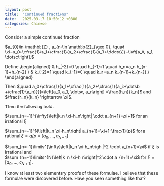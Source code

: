 ```yaml
---
layout: post
title:  "Continued fractions"
date:   2025-03-17 10:50:12 +0800
categories: Chinese
---
```



Consider a simple continued fraction

$a_{0}\in \mathbb{Z} , a_{n}\in \mathbb{Z}_{\geq 0}, 
\quad \xi=a_0+\cfrac{1}{a_1+\cfrac{1}{a_2+\cfrac{1}{a_3+\ddots}}}=\left[a_0, a_1, \dotsc\right].$

Define
\begin{aligned}
& h_{-2}=0 \quad h_{-1}=1 \quad h_n=a_n h_{n-1}+h_{n-2} \\
& k_{-2}=1 \quad k_{-1}=0 \quad k_n=a_n k_{n-1}+k_{n-2}.\\
\end{aligned}



Then $\quad a_0+\cfrac{1}{a_1+\cfrac{1}{a_2+\cfrac{1}{a_3+\dotsb +\cfrac{1}{a_n}}}}=\left[a_0, a_1, \dotsc, a_n\right] =\frac{h_n}{k_n}$ and $\frac{h_n}{k_n} \rightarrow \xi$.

Then the following hold:

$\sum_{n=-1}^{\infty}\left|k_n \xi-h_n\right| \cdot a_{n+1}=\xi+1$ 
for an irrational $\xi$

$\sum_{n=-1}^N\left|k_n \xi-h_n\right| a_{n+1}=\xi+1-\frac{1}{p}$ 
for a rational $\xi=q/p=[a_0,\dots,a_{N+1}]$

$\sum_{n=-1}\limits^{\infty}\left|k_n \xi-h_n\right|^2 \cdot a_{n+1}=\xi$ 
if $\xi$ is irrational and  
$\sum_{n=-1}\limits^{N}\left|k_n \xi-h_n\right|^2 \cdot a_{n+1}=\xi$ 
for $\xi=[a_0,\dots,a_{N+1}]$.
   
I know at least two elementary proofs of these formulae. 
I believe that these formulae were discovered before. 
Have you seen something like that?
